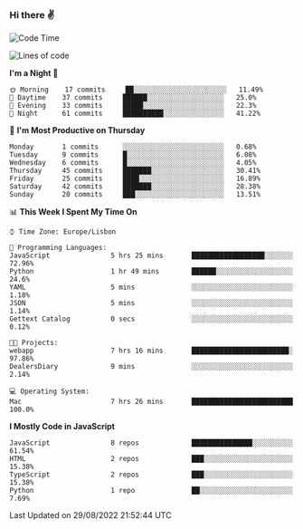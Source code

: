 ### Hi there :v:

<!--
**eusebioaddsilva/eusebioaddsilva** is a ✨ _special_ ✨ repository because its `README.md` (this file) appears on your GitHub profile.

<!--START_SECTION:waka-->
![Code Time](http://img.shields.io/badge/Code%20Time-26%20hrs%2038%20mins-blue)

![Lines of code](https://img.shields.io/badge/From%20Hello%20World%20I%27ve%20Written-642%20Thousand%20lines%20of%20code-blue)

**I'm a Night 🦉** 

```text
🌞 Morning    17 commits     ██░░░░░░░░░░░░░░░░░░░░░░░   11.49% 
🌆 Daytime    37 commits     ██████░░░░░░░░░░░░░░░░░░░   25.0% 
🌃 Evening    33 commits     █████░░░░░░░░░░░░░░░░░░░░   22.3% 
🌙 Night      61 commits     ██████████░░░░░░░░░░░░░░░   41.22%

```
📅 **I'm Most Productive on Thursday** 

```text
Monday       1 commits      ░░░░░░░░░░░░░░░░░░░░░░░░░   0.68% 
Tuesday      9 commits      █░░░░░░░░░░░░░░░░░░░░░░░░   6.08% 
Wednesday    6 commits      █░░░░░░░░░░░░░░░░░░░░░░░░   4.05% 
Thursday     45 commits     ███████░░░░░░░░░░░░░░░░░░   30.41% 
Friday       25 commits     ████░░░░░░░░░░░░░░░░░░░░░   16.89% 
Saturday     42 commits     ███████░░░░░░░░░░░░░░░░░░   28.38% 
Sunday       20 commits     ███░░░░░░░░░░░░░░░░░░░░░░   13.51%

```


📊 **This Week I Spent My Time On** 

```text
⌚︎ Time Zone: Europe/Lisbon

💬 Programming Languages: 
JavaScript               5 hrs 25 mins       ██████████████████░░░░░░░   72.96% 
Python                   1 hr 49 mins        ██████░░░░░░░░░░░░░░░░░░░   24.6% 
YAML                     5 mins              ░░░░░░░░░░░░░░░░░░░░░░░░░   1.18% 
JSON                     5 mins              ░░░░░░░░░░░░░░░░░░░░░░░░░   1.14% 
Gettext Catalog          0 secs              ░░░░░░░░░░░░░░░░░░░░░░░░░   0.12%

🐱‍💻 Projects: 
webapp                   7 hrs 16 mins       ████████████████████████░   97.86% 
DealersDiary             9 mins              ░░░░░░░░░░░░░░░░░░░░░░░░░   2.14%

💻 Operating System: 
Mac                      7 hrs 26 mins       █████████████████████████   100.0%

```

**I Mostly Code in JavaScript** 

```text
JavaScript               8 repos             ███████████████░░░░░░░░░░   61.54% 
HTML                     2 repos             ███░░░░░░░░░░░░░░░░░░░░░░   15.38% 
TypeScript               2 repos             ███░░░░░░░░░░░░░░░░░░░░░░   15.38% 
Python                   1 repo              ██░░░░░░░░░░░░░░░░░░░░░░░   7.69%

```



 Last Updated on 29/08/2022 21:52:44 UTC
<!--END_SECTION:waka-->

